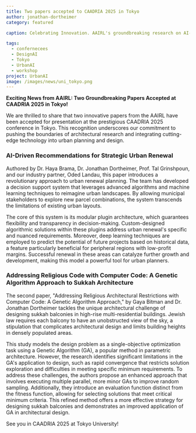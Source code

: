 ```yaml
---
title: Two papers accepted to CAADRIA 2025 in Tokyo
author: jonathan-dortheimer
category: featured

caption: Celebrating Innovation. AAIRL's groundbreaking research on AI-driven urban renewal and genetic algorithm-based architectural design heads to CAADRIA 2025 in Tokyo. Join us as we redefine the future of urban landscapes and architectural challenges!

tags:
  - confernecees 
  - DesignAI
  - Tokyo 
  - UrbanAI
  - workshop
project: UrbanAI
image: /images/news/uni_tokyo.png
---
```


**Exciting News from AAIRL: Two Groundbreaking Papers Accepted at CAADRIA 2025 in Tokyo!**

We are thrilled to share that two innovative papers from the AAIRL have been accepted for presentation at the prestigious CAADRIA 2025 conference in Tokyo. This recognition underscores our commitment to pushing the boundaries of architectural research and integrating cutting-edge technology into urban planning and design.

### AI-Driven Recommendations for Strategic Urban Renewal

Authored by Dr. Haya Brama, Dr. Jonathan Dortheimer, Prof. Tal Grinshpoun, and our industry partner, Oded Landau, this paper introduces a revolutionary approach to urban renewal planning. The team has developed a decision support system that leverages advanced algorithms and machine learning techniques to reimagine urban landscapes. By allowing municipal stakeholders to explore new parcel combinations, the system transcends the limitations of existing urban layouts.

The core of this system is its modular plugin architecture, which guarantees flexibility and transparency in decision-making. Custom-designed algorithmic solutions within these plugins address urban renewal's specific and nuanced requirements. Moreover, deep learning techniques are employed to predict the potential of future projects based on historical data, a feature particularly beneficial for peripheral regions with low-profit margins. Successful renewal in these areas can catalyze further growth and development, making this model a powerful tool for urban planners.


### Addressing Religious Code with Computer Code: A Genetic Algorithm Approach to Sukkah Architecture

The second paper, "Addressing Religious Architectural Restrictions with Computer Code: A Genetic Algorithm Approach," by Gaya Bitman and Dr. Jonathan Dortheimer tackles the unique architectural challenge of designing sukkah balconies in high-rise multi-residential buildings. Jewish law requires each balcony to have an unobstructed view of the sky, a stipulation that complicates architectural design and limits building heights in densely populated areas.

This study models the design problem as a single-objective optimization task using a Genetic Algorithm (GA), a popular method in parametric architecture. However, the research identifies significant limitations in the GA's application to design, such as rapid convergence that restricts solution exploration and difficulties in meeting specific minimum requirements. To address these challenges, the authors propose an enhanced approach that involves executing multiple parallel, more minor GAs to improve random sampling. Additionally, they introduce an evaluation function distinct from the fitness function, allowing for selecting solutions that meet critical minimum criteria. This refined method offers a more effective strategy for designing sukkah balconies and demonstrates an improved application of GA in architectural design.

See you in CAADRIA 2025 at Tokyo University!
